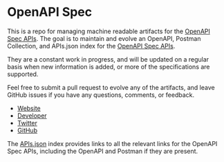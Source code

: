 # OpenAPI SpecThis is a repo for managing machine readable artifacts for the [OpenAPI Spec APIs](https://openapis.org/). The goal is to maintain and evolve an OpenAPI, Postman Collection, and APIs.json index for the [OpenAPI Spec APIs](https://openapis.org/).They are a constant work in progress, and will be updated on a regular basis when new information is added, or more of the specifications are supported.Feel free to submit a pull request to evolve any of the artifacts, and leave GitHub issues if you have any questions, comments, or feedback.- [Website](https://openapis.org/)- [Developer](https://openapis.org/)- [Twitter](https://twitter.com/openapispec)- [GitHub](https://github.com/OAI)The [APIs.json](https://github.com/api-evangelist/openapi-spec/blob/master/apis.json) index provides links to all the relevant links for the OpenAPI Spec APIs, including the OpenAPI and Postman if they are present.